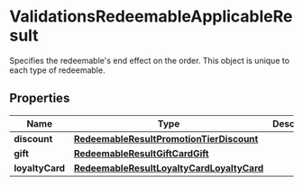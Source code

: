 

# ValidationsRedeemableApplicableResult

Specifies the redeemable's end effect on the order. This object is unique to each type of redeemable.

## Properties

| Name | Type | Description | Notes |
|------------ | ------------- | ------------- | -------------|
|**discount** | [**RedeemableResultPromotionTierDiscount**](RedeemableResultPromotionTierDiscount.md) |  |  [optional] |
|**gift** | [**RedeemableResultGiftCardGift**](RedeemableResultGiftCardGift.md) |  |  [optional] |
|**loyaltyCard** | [**RedeemableResultLoyaltyCardLoyaltyCard**](RedeemableResultLoyaltyCardLoyaltyCard.md) |  |  [optional] |



